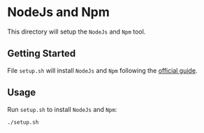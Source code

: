 # NodeJs and Npm

This directory will setup the `NodeJs` and `Npm` tool.

## Getting Started

File `setup.sh` will install `NodeJs` and `Npm` following the [official guide](https://docs.npmjs.com/downloading-and-installing-node-js-and-npm).

## Usage

Run `setup.sh` to install `NodeJs` and `Npm`:

```bash
./setup.sh
```
